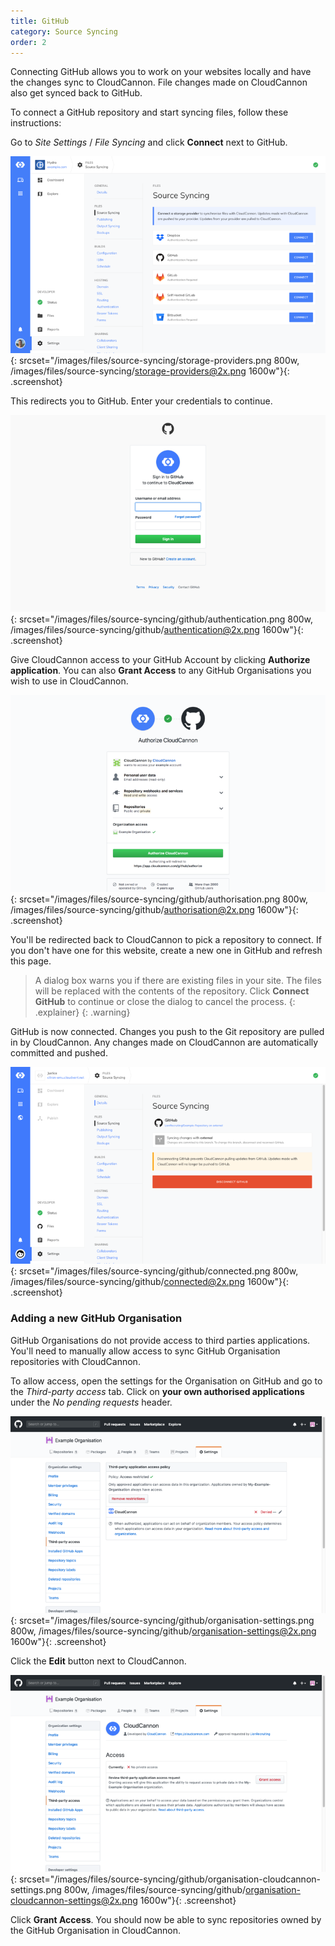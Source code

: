 ```yaml
---
title: GitHub
category: Source Syncing
order: 2
---
```


Connecting GitHub allows you to work on your websites locally and have the changes sync to CloudCannon. File changes made on CloudCannon also get synced back to GitHub.

To connect a GitHub repository and start syncing files, follow these instructions:

Go to *Site Settings* / *File Syncing* and click **Connect** next to GitHub.

![Storage Providers interface](/images/files/source-syncing/storage-providers.png){: srcset="/images/files/source-syncing/storage-providers.png 800w, /images/files/source-syncing/storage-providers@2x.png 1600w"}{: .screenshot}

This redirects you to GitHub. Enter your credentials to continue.

![GitHub authentication](/images/files/source-syncing/github/authentication.png){: srcset="/images/files/source-syncing/github/authentication.png 800w, /images/files/source-syncing/github/authentication@2x.png 1600w"}{: .screenshot}

Give CloudCannon access to your GitHub Account by clicking **Authorize application**. You can also **Grant Access** to any GitHub Organisations you wish to use in CloudCannon.

![GitHub authorisation](/images/files/source-syncing/github/authorisation.png){: srcset="/images/files/source-syncing/github/authorisation.png 800w, /images/files/source-syncing/github/authorisation@2x.png 1600w"}{: .screenshot}

You'll be redirected back to CloudCannon to pick a repository to connect. If you don't have one for this website, create a new one in GitHub and refresh this page.

> A dialog box warns you if there are existing files in your site. The files will be replaced with the contents of the repository. Click **Connect GitHub** to continue or close the dialog to cancel the process.
{: .explainer}
{: .warning}

GitHub is now connected. Changes you push to the Git repository are pulled in by CloudCannon. Any changes made on CloudCannon are automatically committed and pushed.

![Storage Providers interface with GitHub connected](/images/files/source-syncing/github/connected.png){: srcset="/images/files/source-syncing/github/connected.png 800w, /images/files/source-syncing/github/connected@2x.png 1600w"}{: .screenshot}


### Adding a new GitHub Organisation

GitHub Organisations do not provide access to third parties applications. You'll need to manually allow access to sync GitHub Organisation repositories with CloudCannon.

To allow access, open the settings for the Organisation on GitHub and go to the *Third-party access* tab. Click on **your own authorised applications** under the *No pending requests* header.

![GitHub Organisation settings](/images/files/source-syncing/github/organisation-settings.png){: srcset="/images/files/source-syncing/github/organisation-settings.png 800w, /images/files/source-syncing/github/organisation-settings@2x.png 1600w"}{: .screenshot}

Click the **Edit** button next to CloudCannon.

![GitHub Organisation settings for CloudCannon](/images/files/source-syncing/github/organisation-cloudcannon-settings.png){: srcset="/images/files/source-syncing/github/organisation-cloudcannon-settings.png 800w, /images/files/source-syncing/github/organisation-cloudcannon-settings@2x.png 1600w"}{: .screenshot}

Click **Grant Access**. You should now be able to sync repositories owned by the GitHub Organisation in CloudCannon.
